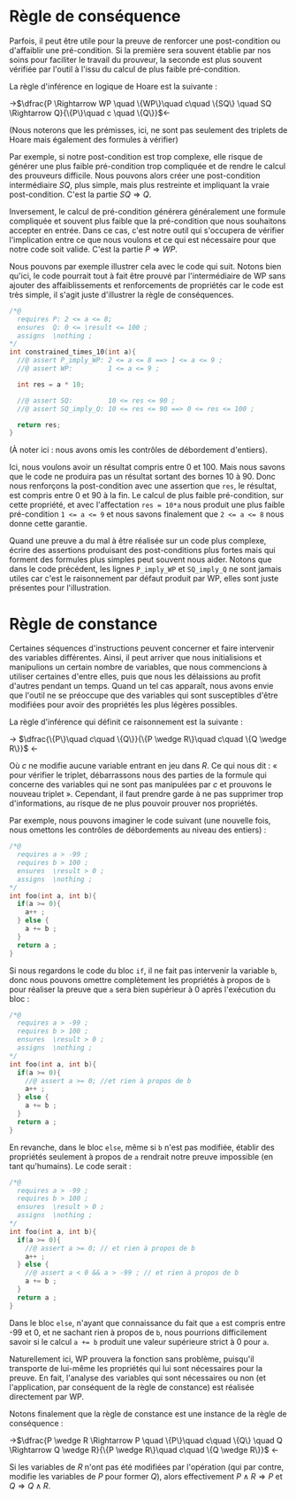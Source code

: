# Règle de conséquence

Parfois, il peut être utile pour la preuve de renforcer une post-condition ou 
d'affaiblir une pré-condition. Si la première sera souvent établie par nos soins
pour faciliter le travail du prouveur, la seconde est plus souvent vérifiée 
par l'outil à l'issu du calcul de plus faible pré-condition.

La règle d'inférence en logique de Hoare est la suivante :

->$\dfrac{P \Rightarrow WP \quad \{WP\}\quad c\quad \{SQ\} \quad SQ \Rightarrow Q}{\{P\}\quad c \quad \{Q\}}$<-

(Nous noterons que les prémisses, ici, ne sont pas seulement des triplets de
Hoare mais également des formules à vérifier)

Par exemple, si notre post-condition est trop complexe, elle risque de générer
une plus faible pré-condition trop compliquée et de rendre le calcul des 
prouveurs difficile. Nous pouvons alors créer une post-condition intermédiaire
$SQ$, plus simple, mais plus restreinte et impliquant la vraie post-condition. 
C'est la partie $SQ \Rightarrow Q$.

Inversement, le calcul de pré-condition générera généralement une formule 
compliquée et souvent plus faible que la pré-condition que nous souhaitons
accepter en entrée. Dans ce cas, c'est notre outil qui s'occupera de vérifier 
l'implication entre ce que nous voulons et ce qui est nécessaire pour que notre
code soit valide. C'est la partie $P \Rightarrow WP$.

Nous pouvons par exemple illustrer cela avec le code qui suit. Notons bien qu'ici,
le code pourrait tout à fait être prouvé par l'intermédiaire de WP sans ajouter des
affaiblissements et renforcements de propriétés car le code est très simple, il 
s'agit juste d'illustrer la règle de conséquences.

```c
/*@
  requires P: 2 <= a <= 8;
  ensures  Q: 0 <= \result <= 100 ;
  assigns  \nothing ;
*/
int constrained_times_10(int a){
  //@ assert P_imply_WP: 2 <= a <= 8 ==> 1 <= a <= 9 ;
  //@ assert WP:         1 <= a <= 9 ;

  int res = a * 10;

  //@ assert SQ:         10 <= res <= 90 ;
  //@ assert SQ_imply_Q: 10 <= res <= 90 ==> 0 <= res <= 100 ;

  return res;
}
```

(À noter ici : nous avons omis les contrôles de débordement d'entiers).

Ici, nous voulons avoir un résultat compris entre 0 et 100. Mais nous savons que
le code ne produira pas un résultat sortant des bornes 10 à 90. Donc nous 
renforçons la post-condition avec une assertion que `res`, le résultat, est compris
entre 0 et 90 à la fin. Le calcul de plus faible pré-condition, sur cette propriété,
et avec l'affectation `res = 10*a` nous produit une plus faible pré-condition 
`1 <= a <= 9` et nous savons finalement que `2 <= a <= 8` nous donne cette garantie.

Quand une preuve a du mal à être réalisée sur un code plus complexe, écrire des
assertions produisant des post-conditions plus fortes mais qui forment des formules
plus simples peut souvent nous aider. Notons que dans le code précédent, les lignes
`P_imply_WP` et `SQ_imply_Q` ne sont jamais utiles car c'est le raisonnement par
défaut produit par WP, elles sont juste présentes pour l'illustration.

# Règle de constance

Certaines séquences d'instructions peuvent concerner et faire intervenir des 
variables différentes. Ainsi, il peut arriver que nous initialisions et manipulions
un certain nombre de variables, que nous commencions à utiliser certaines d'entre 
elles, puis que nous les délaissions au profit d'autres pendant un temps. Quand un
tel cas apparaît, nous avons envie que l'outil ne se préoccupe que des variables 
qui sont susceptibles d'être modifiées pour avoir des propriétés les plus légères 
possibles.

La règle d'inférence qui définit ce raisonnement est la suivante :

-> $\dfrac{\{P\}\quad c\quad \{Q\}}{\{P \wedge R\}\quad c\quad \{Q \wedge R\}}$ <-

Où $c$ ne modifie aucune variable entrant en jeu dans $R$. Ce qui nous dit : « pour 
vérifier le triplet, débarrassons nous des parties de la formule qui concerne des
variables qui ne sont pas manipulées par $c$ et prouvons le nouveau triplet ». 
Cependant, il faut prendre garde à ne pas supprimer trop d'informations, au risque
de ne plus pouvoir prouver nos propriétés.

Par exemple, nous pouvons imaginer le code suivant (une nouvelle fois, nous omettons
les contrôles de débordements au niveau des entiers) :

```c
/*@
  requires a > -99 ;
  requires b > 100 ;
  ensures  \result > 0 ;
  assigns  \nothing ;
*/
int foo(int a, int b){
  if(a >= 0){
    a++ ;
  } else {
    a += b ;
  }
  return a ;
}
```

Si nous regardons le code du bloc `if`, il ne fait pas intervenir la variable
`b`, donc nous pouvons omettre complètement les propriétés à propos de  `b` pour
réaliser la preuve que `a` sera bien supérieur à 0 après l'exécution du bloc :

```c
/*@
  requires a > -99 ;
  requires b > 100 ;
  ensures  \result > 0 ;
  assigns  \nothing ;
*/
int foo(int a, int b){
  if(a >= 0){
    //@ assert a >= 0; //et rien à propos de b
    a++ ;
  } else {
    a += b ;
  }
  return a ;
}
```

En revanche, dans le bloc `else`, même si `b` n'est pas modifiée, établir
des propriétés seulement à propos de `a` rendrait notre preuve impossible (en
tant qu'humains). Le code serait :

```c
/*@
  requires a > -99 ;
  requires b > 100 ;
  ensures  \result > 0 ;
  assigns  \nothing ;
*/
int foo(int a, int b){
  if(a >= 0){
    //@ assert a >= 0; // et rien à propos de b
    a++ ;
  } else {
    //@ assert a < 0 && a > -99 ; // et rien à propos de b
    a += b ;
  }
  return a ;
}
```

Dans le bloc `else`, n'ayant que connaissance du fait que `a` est compris
entre -99 et 0, et ne sachant rien à propos de `b`, nous pourrions 
difficilement savoir si le calcul `a += b` produit une valeur supérieure
strict à 0 pour `a`.

Naturellement ici, WP prouvera la fonction sans problème, puisqu'il transporte
de lui-même les propriétés qui lui sont nécessaires pour la preuve. En fait,
l'analyse des variables qui sont nécessaires ou non (et l'application, par 
conséquent de la règle de constance) est réalisée directement par WP.

Notons finalement que la règle de constance est une instance de la règle de 
conséquence :

->$\dfrac{P \wedge R \Rightarrow P \quad \{P\}\quad c\quad \{Q\} \quad Q \Rightarrow Q \wedge R}{\{P \wedge R\}\quad c\quad \{Q \wedge R\}}$ <-

Si les variables de $R$ n'ont pas été modifiées par l'opération (qui par contre, 
modifie les variables de $P$ pour former $Q$), alors effectivement 
$P \wedge R \Rightarrow P$ et $Q \Rightarrow Q \wedge R$.